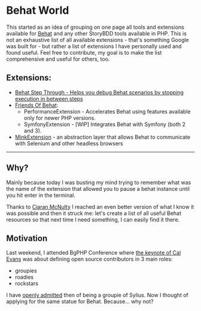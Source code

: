 Behat World
===========

This started as an idea of grouping on one page all tools and extensions available for [Behat](http://behat.org/en/latest/) and any other StoryBDD tools available in PHP. This is not an exhaustive list of all available extensions - that's something Google was built for - but rather a list of extensions I have personally used and found useful. Feel free to contribute, my goal is to make the list comprehensive and useful for others, too.

Extensions:
-----------

 - [Behat Step Through - Helps you debug Behat scenarios by stopping
   execution in between steps](https://github.com/ciaranmcnulty/behat-stepthroughextension)
 - [Friends Of Behat](https://github.com/FriendsOfBehat):
	 - PerformanceExtension - Accelerates Behat using features available only for newer PHP versions.
	 - SymfonyExtension - [WIP] Integrates Behat with Symfony (both 2 and 3).
 - [MinkExtension](https://github.com/Behat/MinkExtension) - an abstraction layer that allows Behat to communicate with Selenium and other headless browsers

----------


Why?
----

Mainly because today I was busting my mind trying to remember what was the name of the extension that allowed you to pause a behat instance until you hit enter in the terminal.

Thanks to [Ciaran McNulty](https://twitter.com/CiaranMcNulty/status/786141376945725442) I reached an even better version of what I know it was possible and then it struck me: let's create a list of all useful Behat resources so that next time I need something, I can easily find it there.

Motivation
----------
Last weekend, I attended BgPHP Conference where [the keynote of Cal Evans](https://joind.in/event/bulgaria-php-2016/groupies-roadies-rockstars) was about defining open source contributors in 3 main roles:

 - groupies
 - roadies
 - rockstars

I have [openly admitted](https://twitter.com/GabiUdrescu/status/785124150914453504) then of being a groupie of Sylius. Now I thought of applying for the same statue for Behat. Because... why not?